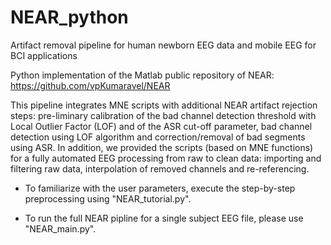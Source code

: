 # NEAR_python

Artifact removal pipeline for human newborn EEG data and mobile EEG for BCI applications

Python implementation of the Matlab public repository of NEAR: https://github.com/vpKumaravel/NEAR

This pipeline integrates MNE scripts with additional NEAR artifact rejection steps: pre-liminary calibration of the bad channel detection threshold with Local Outlier Factor (LOF) and of the ASR cut-off parameter, bad channel detection using LOF algorithm and correction/removal of bad segments using ASR. In addition, we provided the scripts (based on MNE functions) for a fully automated EEG processing from raw to clean data: importing and filtering raw data, interpolation of removed channels and re-referencing. 

* To familiarize with the user parameters, execute the step-by-step preprocessing using "NEAR_tutorial.py". 

* To run the full NEAR pipline for a single subject EEG file, please use "NEAR_main.py". 
